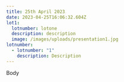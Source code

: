 ```yaml
---
title: 25th April 2023
date: 2023-04-25T16:06:32.604Z
lot1:
  lotnumber: lotone
  description: description
  image: /images/uploads/presentation1.jpg
lotnumber:
  - lotnumber: "1"
    description: Description
---
```

B﻿ody